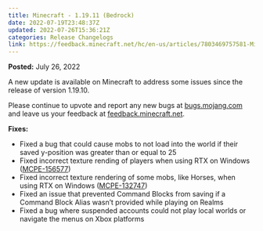 ```yaml
---
title: Minecraft - 1.19.11 (Bedrock)
date: 2022-07-19T23:48:37Z
updated: 2022-07-26T15:36:21Z
categories: Release Changelogs
link: https://feedback.minecraft.net/hc/en-us/articles/7803469757581-Minecraft-1-19-11-Bedrock
---
```


**Posted:** July 26, 2022

A new update is available on Minecraft to address some issues since the release of version 1.19.10.

Please continue to upvote and report any new bugs at [bugs.mojang.com](https://bugs.mojang.com/) and leave us your feedback at [feedback.minecraft.net](https://feedback.minecraft.net/).  
  

**Fixes:**

- Fixed a bug that could cause mobs to not load into the world if their saved y-position was greater than or equal to 25
- Fixed incorrect texture rending of players when using RTX on Windows ([MCPE-156577](https://bugs.mojang.com/browse/MCPE-156577))
- Fixed incorrect texture rendering of some mobs, like Horses, when using RTX on Windows ([MCPE-132747](https://bugs.mojang.com/browse/MCPE-132747))
- Fixed an issue that prevented Command Blocks from saving if a Command Block Alias wasn’t provided while playing on Realms
- Fixed a bug where suspended accounts could not play local worlds or navigate the menus on Xbox platforms
